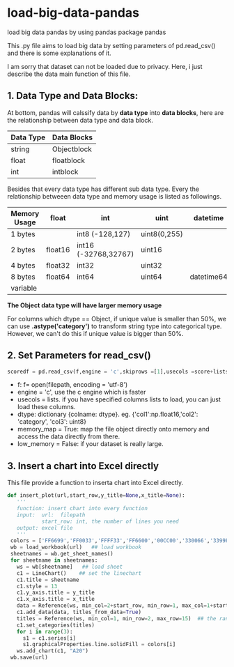 # load-big-data-pandas
load big data pandas by using pandas package pandas

This .py file aims to load big data by setting parameters of pd.read_csv() and there is some explanations of it. 

I am sorry that dataset can not be loaded due to privacy. Here, i just describe the data main function of this file. 

## 1. Data Type and Data Blocks:
At bottom, pandas will calssify data by **data type** into **data blocks**, here are the relationship between data type and data block. 

|Data Type | Data Blocks|
|----------|------------|
|string | Objectblock|
|float | floatblock| 
|int | intblock| 

Besides that every data type has different sub data type. Every the relationship betweeen data type and memory usage is listed as followings.

|Memory Usage | float | int | uint | datetime | bool | Object |
|-------------|-------|-----|------|----------|------|-------|
|1 bytes | | int8 (-128,127)| uint8(0,255)| | bool | |
|2 bytes | float16 | int16 (-32768,32767) | uint16 | | | | 
|4 bytes | float32 | int32 | uint32| | | |
|8 bytes | float64 | int64 | uint64| datetime64 | | |
|variable| | | | | | Object|

__The Object data type  will have larger memory usage__

For columns which dtype == Object, if unique value is smaller than 50%, we can use **.astype('category')** to transform string type into categorical type. However, we can't do this if unique value is bigger than 50%. 

## 2. Set Parameters for read_csv()
```python
scoredf = pd.read_csv(f,engine = 'c',skiprows =[1],usecols =score+lists+['flag_score'],dtype = dtype,memory_map = True)
```
* f:  f= open(filepath, encoding = 'utf-8')
* engine = 'c', use the c engine which is faster
* usecols = lists. if you have specified columns lists to load, you can just load these columns.
* dtype: dictionary {colname: dtype}. eg. {'col1':np.float16,'col2': 'category', 'col3': uint8}
* memory_map = True: map the file object directly onto memory and access the data directly from there.
* low_memory = False: if your dataset is really large.
 
 ## 3. Insert a chart into Excel directly
 This file provide a function to inserta chart into Excel directly.
 ```python
 def insert_plot(url,start_row,y_title=None,x_title=None):
	'''
	function: insert chart into every function
	input: 	url:  filepath
			start_row: int, the number of lines you need 
	output: excel file
	'''
  colors = ['FF6699','FF0033','FFFF33','FF6600','00CC00','330066','3399FF','663399','FF6699','9966FF','99CC00']  ## the rgb need to be standard color
  wb = load_workbook(url)   ## load workbook
  sheetnames = wb.get_sheet_names()
  for sheetname in sheetnames:
    ws = wb[sheetname]   ## load sheet 
    c1 = LineChart()    ## set the linechart 
    c1.title = sheetname
    c1.style = 13
    c1.y_axis.title = y_title
    c1.x_axis.title = x_title
    data = Reference(ws, min_col=2+start_row, min_row=1, max_col=1+start_row*2, max_row=15)  ### the data range to inset a chart 
    c1.add_data(data, titles_from_data=True) 
    titles = Reference(ws, min_col=1, min_row=2, max_row=15)  ## the range to insert a title/ 
    c1.set_categories(titles)
    for i in range(3):
      s1 = c1.series[i]
      s1.graphicalProperties.line.solidFill = colors[i]
    ws.add_chart(c1, "A20")
  wb.save(url)
  ```
